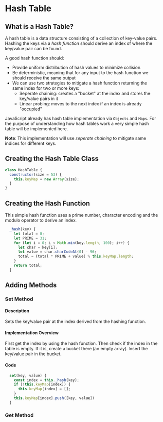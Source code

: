 # Hash Table

## What is a Hash Table?

A hash table is a data structure consisting of a collection of key-value pairs. Hashing the keys via a _hash function_ should derive an index of where the key/value pair can be found.

A good hash function should:

- Provide uniform distribution of hash values to minimize collision.
- Be deterministic, meaning that for any input to the hash function we should receive the same output
- We can use two strategies to mitigate a hash function returning the same index for two or more keys:
  - Seperate chaining: creates a "bucket" at the index and stores the key/value pairs in it
  - Linear probing: moves to the next index if an index is already "occupied"

JavaScript already has hash table implementation via `Objects` and `Maps`. For the purpose of understanding how hash tables work a very simple hash table will be implemented here.

**Note**: This implementation will use _seperate chaining_ to mitigate same indices for different keys.

## Creating the Hash Table Class

```javascript
class HashTable {
  constructor(size = 53) {
    this.keyMap = new Array(size);
  }
}
```

## Creating the Hash Function

This simple hash function uses a prime number, character encoding and the modulo operator to derive an index.

```javascript
  _hash(key) {
    let total = 0;
    let PRIME = 31;
    for (let i = 0; i < Math.min(key.length, 100); i++) {
      let char = key[i];
      let value = char.charCodeAt(0) - 96;
      total = (total * PRIME + value) % this.keyMap.length;
    }
    return total;
  }
```

## Adding Methods

### Set Method

#### Description

Sets the key/value pair at the index derived from the hashing function.

#### Implementation Overview

First get the index by using the hash function. Then check if the index in the table is empty. If it is, create a bucket there (an empty array). Insert the key/value pair in the bucket.

#### Code

```javascript
  set(key, value) {
    const index = this._hash(key);
    if (!this.keyMap[index]) {
      this.keyMap[index] = [];
    }
    this.keyMap[index].push([key, value])
  }
```

### Get Method

